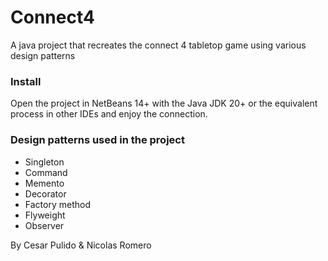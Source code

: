 # Connect4
A java project that recreates the connect 4 tabletop game using various design patterns
### Install
Open the project in NetBeans 14+ with the Java JDK 20+ or the equivalent process in other IDEs and enjoy the connection.
### Design patterns used in the project
- Singleton
- Command
- Memento
- Decorator
- Factory method
- Flyweight
- Observer

By Cesar Pulido & Nicolas Romero
